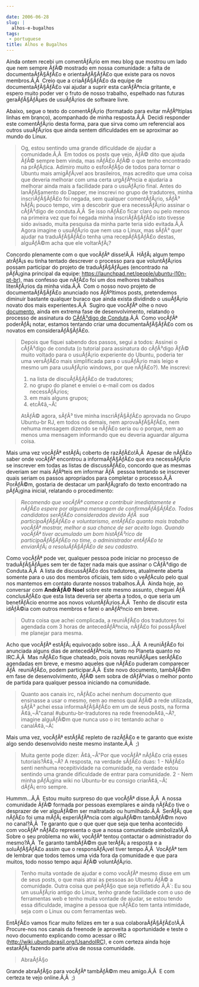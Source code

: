 ```yaml
---

date: 2006-06-28
slug: |
  alhos-e-bugalhos
tags:
 - portuguese
title: Alhos e Bugalhos
---
```


Ainda ontem recebi um comentÃƒÂ¡rio em meu blog que mostrou um lado que
nem sempre ÃƒÂ© mostrado em nossa comunidade: a falta de
documentaÃƒÂ§ÃƒÂ£o e orientaÃƒÂ§ÃƒÂ£o que existe para os novos
membros.Ã‚Â  Creio que a criaÃƒÂ§ÃƒÂ£o da equipe de documentaÃƒÂ§ÃƒÂ£o
vai ajudar a suprir esta carÃƒÂªncia gritante, e espero muito poder ver
o fruto de nosso trabalho, espelhado nas futuras geraÃƒÂ§ÃƒÂµes de
usuÃƒÂ¡rios de software livre.

Abaixo, segue o texto do comentÃƒÂ¡rio (formatado para evitar
mÃƒÂºltiplas linhas em branco), acompanhado de minha resposta.Ã‚Â 
Decidi responder este comentÃƒÂ¡rio desta forma, para que sirva como um
referencial aos outros usuÃƒÂ¡rios que ainda sentem dificuldades em se
aproximar ao mundo do Linux.

> Og, estou sentindo uma grande dificuldade de ajudar a comunidade.Ã‚Â 
> Em todos os posts que vejo, ÃƒÂ© dito que ajuda ÃƒÂ© sempre bem vinda,
> mas nÃƒÂ£o ÃƒÂ© o que tenho encontrado na prÃƒÂ¡tica. Adimiro muito o
> esforÃƒÂ§o de todos para tornar o Ubuntu mais amigÃƒÂ¡vel aos
> brasileiros, mas acredito que uma coisa que deveria melhorar com uma
> certa urgÃƒÂªncia e ajudaria a melhorar ainda mais a facilidade para o
> usuÃƒÂ¡rio final. Antes do lanÃƒÂ§amento do Dapper, me inscrevi no
> grupo de tradutores, minha inscriÃƒÂ§ÃƒÂ£o foi negada, sem qualquer
> comentÃƒÂ¡rio, sÃƒÂ³ hÃƒÂ¡ pouco tempo, vim a descobrir que era
> necessÃƒÂ¡rio assinar o cÃƒÂ³digo de conduta.Ã‚Â  Se isso nÃƒÂ£o ficar
> claro ou pelo menos na primeira vez que foi negada minha
> inscriÃƒÂ§ÃƒÂ£o isto tivesse sido avisado, muita pesquisa da minha
> parte teria sido evitada.Ã‚Â  Agora imagine o usuÃƒÂ¡rio que nem usa o
> Linux, mas sÃƒÂ³ quer ajudar na traduÃƒÂ§ÃƒÂ£o tenha uma
> recepÃƒÂ§ÃƒÂ£o destas, alguÃƒÂ©m acha que ele voltarÃƒÂ¡?

Concordo plenamente com o que vocÃƒÂª disse!Ã‚Â  HÃƒÂ¡ algum tempo
atrÃƒÂ¡s eu tinha tentado descrever o processo para que voluntÃƒÂ¡rios
possam participar do projeto de traduÃƒÂ§ÃƒÂµes (encontrado na pÃƒÂ¡gina
principal da equipe: <https://launchpad.net/people/ubuntu-l10n-pt-br>),
mas confesso que nÃƒÂ£o foi um dos melhores trabalhos literÃƒÂ¡rios da
minha vida.Ã‚Â  Com o nosso novo projeto de documentaÃƒÂ§ÃƒÂ£o anunciado
nos ÃƒÂºltimos posts, pretendemos diminuir bastante qualquer buraco que
ainda exista dividindo o usuÃƒÂ¡rio novato dos mais experientes.Ã‚Â 
Sugiro que vocÃƒÂª olhe o novo
[documento](http://wiki.ubuntubrasil.org/AssinarCodigoDeConduta), ainda
em extrema fase de desenvolvimento, relatando o processo de assinatura
do [CÃƒÂ³digo de
Conduta](http://wiki.ubuntubrasil.org/CodigodeConduta1.0.1).Ã‚Â  Como
vocÃƒÂª poderÃƒÂ¡ notar, estamos tentando criar uma documentaÃƒÂ§ÃƒÂ£o
com os novatos em consideraÃƒÂ§ÃƒÂ£o.

> Depois que fiquei sabendo dos passos, segui a todos: Assinei o
> cÃƒÂ³digo de conduta (o tutorial para assinatura do cÃƒÂ³digo ÃƒÂ©
> muito voltado para o usuÃƒÂ¡rio experiente do Ubuntu, poderia ter uma
> versÃƒÂ£o mais simplificada para o usuÃƒÂ¡rio mais leigo e mesmo um
> para usuÃƒÂ¡rio windows, por que nÃƒÂ£o?). Me inscrevi:
>
> 1.  na lista de discuÃƒÂ§ÃƒÂ£o de tradutores;
> 2.  no grupo do planet e enviei o e-mail com os dados necessÃƒÂ¡rios;
> 3.  em mais alguns grupos;
> 4.  etcÃ¢â‚¬Â¦
>
> AtÃƒÂ© agora, sÃƒÂ³ tive minha inscriÃƒÂ§ÃƒÂ£o aprovada no Grupo
> Ubuntu-br RJ, em todos os demais, nem aprovaÃƒÂ§ÃƒÂ£o, nem nehuma
> mensagem dizendo se nÃƒÂ£o seria ou o porque, nem ao menos uma
> mensagem informando que eu deveria aguardar alguma coisa.

Mais uma vez vocÃƒÂª estÃƒÂ¡ coberto de razÃƒÂ£o!Ã‚Â  Apesar de nÃƒÂ£o
saber onde vocÃƒÂª encontrou a informaÃƒÂ§ÃƒÂ£o que era necessÃƒÂ¡rio se
inscrever em todas as listas de discussÃƒÂ£o, concordo que as mesmas
deveriam ser mais ÃƒÂºteis em informar ÃƒÂ  pessoa tentando se inscrever
quais seriam os passos apropriados para completar o processo.Ã‚Â 
PorÃƒÂ©m, gostaria de destacar um parÃƒÂ¡grafo do texto encontrado na
pÃƒÂ¡gina inicial, relatando o procedimento:

> *Recomendo que vocÃƒÂª comece a contribuir imediatamente e nÃƒÂ£o
> espere por alguma mensagem de confirmaÃƒÂ§ÃƒÂ£o. Todos candidatos
> serÃƒÂ£o considerados devido ÃƒÂ  sua participaÃƒÂ§ÃƒÂ£o e
> voluntarismo, entÃƒÂ£o quanto mais trabalho vocÃƒÂª mostrar, melhor a
> sua chance de ser aceito logo. Quando vocÃƒÂª tiver acumulado um bom
> histÃƒÂ³rico de participaÃƒÂ§ÃƒÂ£o no time, o administrador entÃƒÂ£o
> te enviarÃƒÂ¡ a resoluÃƒÂ§ÃƒÂ£o de seu cadastro.*

Como vocÃƒÂª pode ver, qualquer pessoa pode iniciar no processo de
traduÃƒÂ§ÃƒÂµes sem ter de fazer nada mais que assinar o CÃƒÂ³digo de
Conduta.Ã‚Â  A lista de discussÃƒÂ£o dos tradutores, atualmente aberta
somente para o uso dos membros oficiais, tem sido o veÃƒÂ­culo pelo qual
nos mantemos em contato durante nossos trabalhos.Ã‚Â  Ainda hoje, ao
conversar com **AndrÃƒÂ© Noel** sobre este mesmo assunto, cheguei ÃƒÂ 
conclusÃƒÂ£o que esta lista deveria ser aberta a todos, o que seria um
benefÃƒÂ­cio enorme aos novos voluntÃƒÂ¡rios.Ã‚Â  Tenho de discutir esta
idÃƒÂ©ia com outros membros e farei o anÃƒÂºncio em breve.

> Outra coisa que achei complicada, a reuniÃƒÂ£o dos tradutores foi
> agendada com 3 horas de antecedÃƒÂªncia, nÃƒÂ£o foi possÃƒÂ­vel me
> planejar para mesma.

Acho que vocÃƒÂª estÃƒÂ¡ equivocado sobre isso...Ã‚Â  A reuniÃƒÂ£o foi
anunciada alguns dias de antecedÃƒÂªncia, tanto no Planeta quanto no
IRC.Ã‚Â  Mas nÃƒÂ£o fique chateado, pois novas reuniÃƒÂµes serÃƒÂ£o
agendadas em breve, e mesmo aqueles que nÃƒÂ£o puderam comparecer ÃƒÂ 
reuniÃƒÂ£o, podem participar.Ã‚Â  Este novo documento, tambÃƒÂ©m em fase
de desenvolvimento, ÃƒÂ© sem sobra de dÃƒÂºvias o melhor ponto de
partida para qualquer pessoa iniciando na comunidade.

> Quanto aos canais irc, nÃƒÂ£o achei nenhum documento que ensinasse a
> usar o mesmo, nem ao menos qual ÃƒÂ© a rede utilizada, sÃƒÂ³ achei
> essa informaÃƒÂ§ÃƒÂ£o em um de seus posts, na forma Ã¢â‚¬Å"canal
> \#ubuntu-br-tradutores na rede freenodeÃ¢â‚¬Â?, imagine alguÃƒÂ©m que
> nunca uso o irc tentando achar o canalÃ¢â‚¬Â¦

Mais uma vez, vocÃƒÂª estÃƒÂ£ repleto de razÃƒÂ£o e te garanto que
existe algo sendo desenvolvido neste mesmo instante.Ã‚Â  ;)

> Muita gente pode dizer: Ã¢â‚¬Å"Por que vocÃƒÂª nÃƒÂ£o cria esses
> tutoriais?Ã¢â‚¬Â? A resposta, na verdade sÃƒÂ£o duas: 1 - NÃƒÂ£o senti
> nenhuma recepitividade na comunidade, na verdade estou sentindo uma
> grande dificuldade de entrar para comunidade. 2 - Nem minha pÃƒÂ¡gina
> wiki no Ubuntu-br eu consigo criarÃ¢â‚¬Â¦ dÃƒÂ¡ erro sempre.

Hummm...Ã‚Â  Estou muito surpreso do que vocÃƒÂª disse.Ã‚Â  A nossa
comunidade ÃƒÂ© formada por pessoas exemplares e ainda nÃƒÂ£o tive o
desprazer de ver alguÃƒÂ©m ser maltratado ou humilhado.Ã‚Â  SerÃƒÂ¡ que
nÃƒÂ£o foi uma mÃƒÂ¡ experiÃƒÂªncia com alguÃƒÂ©m tambÃƒÂ©m novo no
canal?Ã‚Â  Te garanto que o que quer que seja que tenha acontecido com
vocÃƒÂª nÃƒÂ£o representa o que a nossa comunidade simboliza!Ã‚Â  Sobre
o seu problema no wiki, vocÃƒÂª tentou contactar o administrador do
mesmo?Ã‚Â  Te garanto tambÃƒÂ©m que terÃƒÂ¡ a resposta e a soluÃƒÂ§ÃƒÂ£o
assim que o responsÃƒÂ¡vel tiver tempo.Ã‚Â  VocÃƒÂª tem de lembrar que
todos temos uma vida fora da comunidade e que para muitos, todo nosso
tempo aqui ÃƒÂ© voluntÃƒÂ¡rio.

> Tenho muita vontade de ajudar e como vocÃƒÂª mesmo disse em um de seus
> posts, o que mais atrai as pessoas ao Ubuntu ÃƒÂ© a comunidade. Outra
> coisa que peÃƒÂ§o que seja refletido Ã‚Â´: Eu sou um usuÃƒÂ¡rio antigo
> do Linux, tenho grande facilidade com o uso de ferramentas web e tenho
> muita vontade de ajudar, se estou tendo essa dificuldade, imagine a
> pessoa que nÃƒÂ£o tem tanta intimidade, seja com o Linux ou com
> ferramentas web.

EntÃƒÂ£o vamos ficar muito felizes em ter a sua colaboraÃƒÂ§ÃƒÂ£o!Ã‚Â 
Procure-nos nos canais da freenode (e aproveita a oportunidade e teste o
novo documento explicando como acessar o IRC
(<http://wiki.ubuntubrasil.org/UsandoIRC>), e com certeza ainda hoje
estarÃƒÂ¡ fazendo parte ativa de nossa comunidade.

> AbraÃƒÂ§o

Grande abraÃƒÂ§o para vocÃƒÂª tambÃƒÂ©m meu amigo.Ã‚Â  E com certeza te
vejo online.Ã‚Â  ;)
